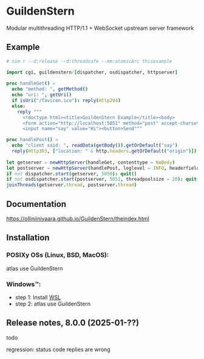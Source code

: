 # GuildenStern

Modular multithreading HTTP/1.1 + WebSocket upstream server framework

## Example

```nim
# nim r --d:release --d:threadsafe --mm:atomicArc thisexample

import cgi, guildenstern/[dispatcher, osdispatcher, httpserver]
     
proc handleGet() =
  echo "method: ", getMethod()
  echo "uri: ", getUri()
  if isUri("/favicon.ico"): reply(Http204)
  else:
    reply """
      <!doctype html><title>GuildenStern Example</title><body>
      <form action="http://localhost:5051" method="post" accept-charset="utf-8">
      <input name="say" value="Hi"><button>Send"""

proc handlePost() =
  echo "client said: ", readData(getBody()).getOrDefault("say")
  reply(Http303, ["location: " & http.headers.getOrDefault("origin")])
  
let getserver = newHttpServer(handleGet, contenttype = NoBody)
let postserver = newHttpServer(handlePost, loglevel = INFO, headerfields = ["origin"])
if not dispatcher.start(getserver, 5050): quit()
if not osdispatcher.start(postserver, 5051, threadpoolsize = 20): quit()
joinThreads(getserver.thread, postserver.thread)
```

## Documentation

https://olliniinivaara.github.io/GuildenStern/theindex.html


## Installation

### POSIXy OSs (Linux, BSD, MacOS):
atlas use GuildenStern

### Windows™:

- step 1: Install [WSL](https://learn.microsoft.com/en-us/windows/wsl/install)
- step 2: atlas use GuildenStern


## Release notes, 8.0.0 (2025-01-??)

todo

regression: status code replies are wrong